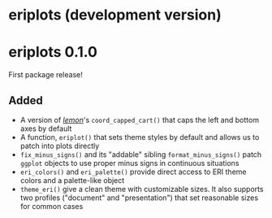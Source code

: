 # eriplots (development version)

# eriplots 0.1.0

First package release!

## Added

- A version of *[lemon][]*'s `coord_capped_cart()` that caps the
  left and bottom axes by default
- A function, `eriplot()` that sets theme styles by default and
  allows us to patch into plots directly
- `fix_minus_signs()` and its "addable" sibling
  `format_minus_signs()` patch `ggplot` objects to use proper
  minus signs in continuous situations
- `eri_colors()` and `eri_palette()` provide direct access to ERI
  theme colors and a palette-like object
- `theme_eri()` give a clean theme with customizable sizes. It
  also supports two profiles ("document" and "presentation") that
  set reasonable sizes for common cases

[lemon]: https://github.com/stefanedwards/lemon
